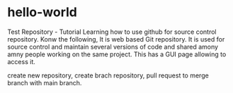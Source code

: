 # hello-world
Test Repository - Tutorial
Learning how to use github for source control repository. 
Konw the following,
It is web based Git repository. It is used for source control and maintain several versions of code and shared amony amny people working on the same project. This has a GUI page allowing to access it.


create new repository, create brach repository, pull request to merge branch with main branch.
